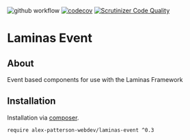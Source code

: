 ![github workflow](https://github.com/alex-patterson-webdev/laminas-event/actions/workflows/workflow.yml/badge.svg)
[![codecov](https://codecov.io/gh/alex-patterson-webdev/laminas-event/branch/master/graph/badge.svg)](https://codecov.io/gh/alex-patterson-webdev/laminas-event)
[![Scrutinizer Code Quality](https://scrutinizer-ci.com/g/alex-patterson-webdev/laminas-event/badges/quality-score.png?b=master)](https://scrutinizer-ci.com/g/alex-patterson-webdev/laminas-event/?branch=master)

# Laminas Event

## About

Event based components for use with the Laminas Framework

## Installation

Installation via [composer](https://getcomposer.org).

    require alex-patterson-webdev/laminas-event ^0.3

    
